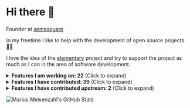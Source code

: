 # Hi there 👋

Founder at [semasquare](https://github.com/semasquare) <img class="emoji" width="16" height="16" src="https://avatars1.githubusercontent.com/u/38842282?s=200&v=4">

In my freetime I like to help with the development of open source projects 👨‍💻

I love the idea of the [elementary](https://github.com/elementary) project and try to support the project as much as I can in the area of software development.

<details><summary><b>Features I am working on: 22</b> (Click to expand)</summary>
<table>
  <tr>
    <th>Title</th>
    <th>State</th>
    <th>Mergeable</th>
  </tr>
<tr>
    <td><p><a href="https://github.com/elementary/gala/pull/1106">elementary/gala #1106 · control: Add gexiv2 dependency</a></p></td>
    <td>👀️ Ready for review</td>
    <td>⚠️ Merge conflicts</td>
  </tr>
<tr>
    <td><p><a href="https://github.com/elementary/wingpanel-indicator-network/pull/201">elementary/wingpanel-indicator-network #201 · Show an indicator icon for each active connection</a></p></td>
    <td>👀️ Ready for review</td>
    <td>⚠️ Merge conflicts</td>
  </tr>
<tr>
    <td><p><a href="https://github.com/elementary/gala/pull/1104">elementary/gala #1104 · Set accent color based on wallpaper</a></p></td>
    <td>👀️ Ready for review</td>
    <td>⚠️ Merge conflicts</td>
  </tr>
<tr>
    <td><p><a href="https://github.com/elementary/switchboard-plug-display/pull/276">elementary/switchboard-plug-display #276 · Hide Night Light on unsupported hardware</a></p></td>
    <td>🏗️ Draft</td>
    <td>⤵️ Mergeable</td>
  </tr>
<tr>
    <td><p><a href="https://github.com/elementary/onboarding/pull/118">elementary/onboarding #118 · Hide Night Light on unsupported hardware</a></p></td>
    <td>🏗️ Draft</td>
    <td>⤵️ Mergeable</td>
  </tr>
<tr>
    <td><p><a href="https://github.com/elementary/settings-daemon/pull/10">elementary/settings-daemon #10 · Add clock format</a></p></td>
    <td>👀️ Ready for review</td>
    <td>⚠️ Merge conflicts</td>
  </tr>
<tr>
    <td><p><a href="https://github.com/elementary/switchboard-plug-about/pull/209">elementary/switchboard-plug-about #209 · Provide a method for OEMs to include a logo for dark backgrounds</a></p></td>
    <td>👀️ Ready for review</td>
    <td>⚠️ Merge conflicts</td>
  </tr>
<tr>
    <td><p><a href="https://github.com/elementary/initial-setup/pull/84">elementary/initial-setup #84 · Set 24h format based on language</a></p></td>
    <td>👀️ Ready for review</td>
    <td>⚠️ Merge conflicts</td>
  </tr>
<tr>
    <td><p><a href="https://github.com/elementary/installer/pull/504">elementary/installer #504 · Make preseed/kickstart/unattended install possible</a></p></td>
    <td>🏗️ Draft</td>
    <td>⤵️ Mergeable</td>
  </tr>
<tr>
    <td><p><a href="https://github.com/elementary/gala/pull/1080">elementary/gala #1080 · Add "Tile" actions and shortcuts to window menu</a></p></td>
    <td>🏗️ Draft</td>
    <td>⤵️ Mergeable</td>
  </tr>
<tr>
    <td><p><a href="https://github.com/elementary/granite/pull/483">elementary/granite #483 · Get prefers accent color from AccountsService</a></p></td>
    <td>🏗️ Draft</td>
    <td>⤵️ Mergeable</td>
  </tr>
<tr>
    <td><p><a href="https://github.com/elementary/switchboard-plug-pantheon-shell/pull/263">elementary/switchboard-plug-pantheon-shell #263 · Set accent color based on wallpaper</a></p></td>
    <td>👀️ Ready for review</td>
    <td>⚠️ Merge conflicts</td>
  </tr>
<tr>
    <td><p><a href="https://github.com/elementary/wallpapers/pull/138">elementary/wallpapers #138 · Accent color</a></p></td>
    <td>👀️ Ready for review</td>
    <td>⚠️ Merge conflicts</td>
  </tr>
<tr>
    <td><p><a href="https://github.com/elementary/wallpapers/pull/140">elementary/wallpapers #140 · Add cli tool to handle EXIF metadata</a></p></td>
    <td>🏗️ Draft</td>
    <td>⤵️ Mergeable</td>
  </tr>
<tr>
    <td><p><a href="https://github.com/elementary/initial-setup/pull/92">elementary/initial-setup #92 · Option to install proprietary codecs</a></p></td>
    <td>👀️ Ready for review</td>
    <td>⚠️ Merge conflicts</td>
  </tr>
<tr>
    <td><p><a href="https://github.com/elementary/granite/pull/463">elementary/granite #463 · Add seconds_to_string</a></p></td>
    <td>👀️ Ready for review</td>
    <td>⚠️ Merge conflicts</td>
  </tr>
<tr>
    <td><p><a href="https://github.com/elementary/code/pull/940">elementary/code #940 · Add build and run controls</a></p></td>
    <td>🏗️ Draft</td>
    <td>⤵️ Mergeable</td>
  </tr>
<tr>
    <td><p><a href="https://github.com/elementary/notifications/pull/85">elementary/notifications #85 · Play different sound when notification is urgent</a></p></td>
    <td>👀️ Ready for review</td>
    <td>⚠️ Merge conflicts</td>
  </tr>
<tr>
    <td><p><a href="https://github.com/elementary/plymouth-theme/pull/7">elementary/plymouth-theme #7 · Generate animation assets from SVG</a></p></td>
    <td>👀️ Ready for review</td>
    <td>⚠️ Merge conflicts</td>
  </tr>
<tr>
    <td><p><a href="https://github.com/elementary/settings-daemon/pull/15">elementary/settings-daemon #15 · Dark mode snoozing</a></p></td>
    <td>👀️ Ready for review</td>
    <td>⚠️ Merge conflicts</td>
  </tr>
<tr>
    <td><p><a href="https://github.com/elementary/wingpanel-indicator-nightlight/pull/72">elementary/wingpanel-indicator-nightlight #72 · Add dark style toggle to indicator</a></p></td>
    <td>🏗️ Draft</td>
    <td>⤵️ Mergeable</td>
  </tr>
<tr>
    <td><p><a href="https://github.com/elementary/sound-theme/pull/11">elementary/sound-theme #11 · Add a sound for urgent notifications</a></p></td>
    <td>👀️ Ready for review</td>
    <td>⚠️ Merge conflicts</td>
  </tr>
</table>
</details>

<details><summary><b>Features I have contributed: 39</b> (Click to expand)</summary>
<p>
<ul>
<li><p><a href="https://github.com/elementary/sideload/pull/112">elementary/sideload #112 · Unify quotation mark style</a></p></li>
<li><p><a href="https://github.com/elementary/docker/pull/17">elementary/docker #17 · Some cleanup following the best practices</a></p></li>
<li><p><a href="https://github.com/elementary/appcenter/pull/1492">elementary/appcenter #1492 · Hide apps from the Ubuntu repos</a></p></li>
<li><p><a href="https://github.com/elementary/installer/pull/453">elementary/installer #453 · Smarter hostname</a></p></li>
<li><p><a href="https://github.com/elementary/switchboard-plug-about/pull/192">elementary/switchboard-plug-about #192 · Control: Add libappstream dep</a></p></li>
<li><p><a href="https://github.com/elementary/switchboard-plug-about/pull/206">elementary/switchboard-plug-about #206 · Add detail page for firmware releases - Revenge of libfwupd</a></p></li>
<li><p><a href="https://github.com/elementary/switchboard-plug-about/pull/205">elementary/switchboard-plug-about #205 · Fix logic if device is up to date</a></p></li>
<li><p><a href="https://github.com/elementary/appcenter/pull/1496">elementary/appcenter #1496 · Throw a dialog on failure when trying to open an installed app</a></p></li>
<li><p><a href="https://github.com/elementary/docs/pull/56">elementary/docs #56 · Update link to the AppCenter Dashboard GitHub integration</a></p></li>
<li><p><a href="https://github.com/elementary/switchboard-plug-display/pull/262">elementary/switchboard-plug-display #262 · Add 3× scaling setting</a></p></li>
<li><p><a href="https://github.com/elementary/os-patches/pull/164">elementary/os-patches #164 · plymouth: Change default fonts</a></p></li>
<li><p><a href="https://github.com/elementary/switchboard-plug-about/pull/201">elementary/switchboard-plug-about #201 · Provide fallback icon for firmware devices</a></p></li>
<li><p><a href="https://github.com/elementary/switchboard-plug-about/pull/195">elementary/switchboard-plug-about #195 · Show devices without releases</a></p></li>
<li><p><a href="https://github.com/elementary/feedback/pull/34">elementary/feedback #34 · Provide a Flatpak manifest</a></p></li>
<li><p><a href="https://github.com/elementary/switchboard-plug-about/pull/150">elementary/switchboard-plug-about #150 · Add support for fwupd</a></p></li>
<li><p><a href="https://github.com/elementary/plymouth-theme/pull/4">elementary/plymouth-theme #4 · Use BGRT Plymouth theme</a></p></li>
<li><p><a href="https://github.com/elementary/appcenter/pull/1456">elementary/appcenter #1456 · Throw toast when app is installed</a></p></li>
<li><p><a href="https://github.com/elementary/switchboard-plug-about/pull/151">elementary/switchboard-plug-about #151 · Change icon to the cute CPU looking one</a></p></li>
<li><p><a href="https://github.com/elementary/os-patches/pull/152">elementary/os-patches #152 · Use fallback image if BGRT is not supported</a></p></li>
<li><p><a href="https://github.com/elementary/wingpanel-indicator-privacy/pull/25">elementary/wingpanel-indicator-privacy #25 · Add appdata</a></p></li>
<li><p><a href="https://github.com/elementary/default-settings/pull/193">elementary/default-settings #193 · Set default antialiasing to grayscale</a></p></li>
<li><p><a href="https://github.com/elementary/os/pull/407">elementary/os #407 · Optimize build script for Raspberry Pi 4</a></p></li>
<li><p><a href="https://github.com/elementary/onboarding/pull/111">elementary/onboarding #111 · Add a pre-release warning</a></p></li>
<li><p><a href="https://github.com/elementary/granite/pull/434">elementary/granite #434 · Add <code>default-decoration</code> style class constant</a></p></li>
<li><p><a href="https://github.com/elementary/notifications/pull/96">elementary/notifications #96 · Add a demo</a></p></li>
<li><p><a href="https://github.com/elementary/calendar/pull/627">elementary/calendar #627 · Include "film" in movie keywords</a></p></li>
<li><p><a href="https://github.com/elementary/applications-menu/pull/426">elementary/applications-menu #426 · Hide terminal applications</a></p></li>
<li><p><a href="https://github.com/elementary/seeds/pull/53">elementary/seeds #53 · Include flatpak-builder in sdk</a></p></li>
<li><p><a href="https://github.com/elementary/appcenter/pull/1418">elementary/appcenter #1418 · Replace deprecated code</a></p></li>
<li><p><a href="https://github.com/elementary/switchboard-plug-applications/pull/124">elementary/switchboard-plug-applications #124 · Permissions view creates empty files in home folder</a></p></li>
<li><p><a href="https://github.com/elementary/switchboard-plug-pantheon-shell/pull/233">elementary/switchboard-plug-pantheon-shell #233 · Schedule dark mode</a></p></li>
<li><p><a href="https://github.com/elementary/settings-daemon/pull/7">elementary/settings-daemon #7 · Schedule dark mode</a></p></li>
<li><p><a href="https://github.com/elementary/appcenter/pull/1417">elementary/appcenter #1417 · Fix layout for overly wide origin combobox</a></p></li>
<li><p><a href="https://github.com/elementary/wingpanel-indicator-power/pull/146">elementary/wingpanel-indicator-power #146 · Hide percentage in panel when indicator shows calculating</a></p></li>
<li><p><a href="https://github.com/elementary/sideload/pull/99">elementary/sideload #99 · Link to Permission tab of Application Settings</a></p></li>
<li><p><a href="https://github.com/elementary/gala/pull/884">elementary/gala #884 · Add feedback if zooming out is not possible</a></p></li>
<li><p><a href="https://github.com/elementary/gala/pull/877">elementary/gala #877 · Increase maximum for zoom plugin</a></p></li>
<li><p><a href="https://github.com/elementary/default-settings/pull/182">elementary/default-settings #182 · Enable Housekeeping by default</a></p></li>
<li><p><a href="https://github.com/elementary/switchboard-plug-applications/pull/60">elementary/switchboard-plug-applications #60 · Set permissions for flatpaks</a></p></li>
</ul>
</p>
</details>

<details><summary><b>Features I have contributed upstream: 2</b> (Click to expand)</summary>
<p>
<ul>
<li><a href="https://gitlab.gnome.org/GNOME/libhandy/-/merge_requests/671">GNOME/libhandy #671 · carousel-box: Invalidate cache for children size allocate</a></li>
<li><a href="https://gitlab.freedesktop.org/plymouth/plymouth/-/merge_requests/125">plymouth/plymouth #125 · Use fallback image if BGRT is not supported</a></li>
</ul>
</p>
</details>

![Marius Meisenzahl's GitHub Stats](https://github-readme-stats.vercel.app/api?username=meisenzahl&hide_title=true&show_icons=true)